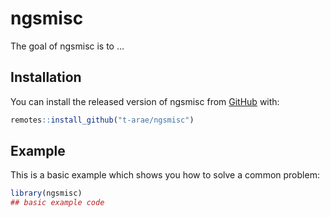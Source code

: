 
<!-- README.md is generated from README.Rmd. Please edit that file -->

# ngsmisc

<!-- badges: start -->
<!-- badges: end -->

The goal of ngsmisc is to …

## Installation

You can install the released version of ngsmisc from
[GitHub](https://CRAN.R-project.org) with:

``` r
remotes::install_github("t-arae/ngsmisc")
```

## Example

This is a basic example which shows you how to solve a common problem:

``` r
library(ngsmisc)
## basic example code
```
